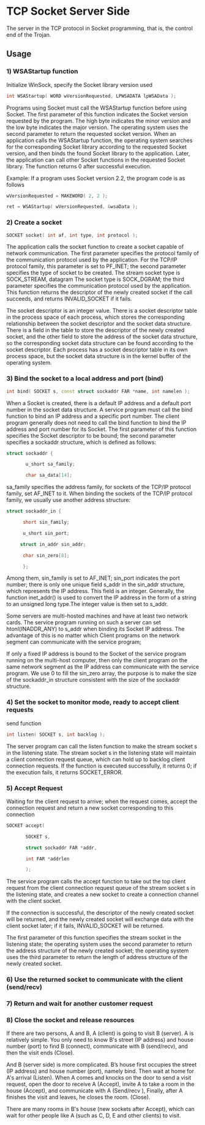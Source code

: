 # TCP Socket Server Side

The server in the TCP protocol in Socket programming, that is, the control end of the Trojan.

## Usage

### 1) WSAStartup function

Initialize WinSock, specify the Socket library version used

```c++
int WSAStartup( WORD wVersionRequested, LPWSADATA lpWSAData );
```

Programs using Socket must call the WSAStartup function before using Socket. The first parameter of this function indicates the Socket version requested by the program. The high byte indicates the minor version and the low byte indicates the major version. The operating system uses the second parameter to return the requested socket version. When an application calls the WSAStartup function, the operating system searches for the corresponding Socket library according to the requested Socket version, and then binds the found Socket library to the application. Later, the application can call other Socket functions in the requested Socket library. The function returns 0 after successful execution.

Example: If a program uses Socket version 2.2, the program code is as follows

```c++
wVersionRequested = MAKEWORD( 2, 2 );

ret = WSAStartup( wVersionRequested, &wsaData );
```

### 2) Create a socket
```c++
SOCKET socket( int af, int type, int protocol );
```
The application calls the socket function to create a socket capable of network communication. The first parameter specifies the protocol family of the communication protocol used by the application. For the TCP/IP protocol family, this parameter is set to PF_INET; the second parameter specifies the type of socket to be created. The stream socket type is SOCK_STREAM, datagram The socket type is SOCK_DGRAM; the third parameter specifies the communication protocol used by the application. This function returns the descriptor of the newly created socket if the call succeeds, and returns INVALID_SOCKET if it fails.

The socket descriptor is an integer value. There is a socket descriptor table in the process space of each process, which stores the corresponding relationship between the socket descriptor and the socket data structure. There is a field in the table to store the descriptor of the newly created socket, and the other field to store the address of the socket data structure, so the corresponding socket data structure can be found according to the socket descriptor. Each process has a socket descriptor table in its own process space, but the socket data structure is in the kernel buffer of the operating system.

### 3) Bind the socket to a local address and port (bind)
```c++
int bind( SOCKET s, const struct sockaddr FAR *name, int namelen );
```
When a Socket is created, there is a default IP address and a default port number in the socket data structure. A service program must call the bind function to bind an IP address and a specific port number. The client program generally does not need to call the bind function to bind the IP address and port number for its Socket. The first parameter of this function specifies the Socket descriptor to be bound; the second parameter specifies a sockaddr structure, which is defined as follows:

```c++
struct sockaddr {

       u_short sa_family;

       char sa_data[14];
```

sa_family specifies the address family, for sockets of the TCP/IP protocol family, set AF_INET to it. When binding the sockets of the TCP/IP protocol family, we usually use another address structure:

```c++
struct sockaddr_in {

      short sin_family;

      u_short sin_port;

     struct in_addr sin_addr;

      char sin_zero[8];

      };
```

Among them, sin_family is set to AF_INET; sin_port indicates the port number; there is only one unique field s_addr in the sin_addr structure, which represents the IP address. This field is an integer. Generally, the function inet_addr() is used to convert the IP address in the form of a string to an unsigned long type.The integer value is then set to s_addr.

Some servers are multi-hosted machines and have at least two network cards. The service program running on such a server can set htonl(INADDR_ANY) to s_addr when binding its Socket IP address. The advantage of this is no matter which Client programs on the network segment can communicate with the service program;

If only a fixed IP address is bound to the Socket of the service program running on the multi-host computer, then only the client program on the same network segment as the IP address can communicate with the service program. We use 0 to fill the sin_zero array, the purpose is to make the size of the sockaddr_in structure consistent with the size of the sockaddr structure.

### 4) Set the socket to monitor mode, ready to accept client requests

send function

```c++
int listen( SOCKET s, int backlog );
```
The server program can call the listen function to make the stream socket s in the listening state. The stream socket s in the listening state will maintain a client connection request queue, which can hold up to backlog client connection requests. If the function is executed successfully, it returns 0; if the execution fails, it returns SOCKET_ERROR.

### 5) Accept Request

Waiting for the client request to arrive; when the request comes, accept the connection request and return a new socket corresponding to this connection
```c++
SOCKET accept(

       SOCKET s,

       struct sockaddr FAR *addr,

       int FAR *addrlen

       );
```
The service program calls the accept function to take out the top client request from the client connection request queue of the stream socket s in the listening state, and creates a new socket to create a connection channel with the client socket.

If the connection is successful, the descriptor of the newly created socket will be returned, and the newly created socket will exchange data with the client socket later; if it fails, INVALID_SOCKET will be returned.

The first parameter of this function specifies the stream socket in the listening state; the operating system uses the second parameter to return the address structure of the newly created socket; the operating system uses the third parameter to return the length of address structure of the newly created socket.


### 6) Use the returned socket to communicate with the client (send/recv)

### 7) Return and wait for another customer request

### 8) Close the socket and release resources

If there are two persons, A and B, A (client) is going to visit B (server). A is relatively simple. You only need to know B's street (IP address) and house number (port) to find B (connect), communicate with B (send/recv), and then the visit ends (Close).

And B (server side) is more complicated. B’s house first occupies the street (IP address) and house number (port), namely bind. Then wait at home for A's arrival (Listen). When A comes and knocks on the door to send a visit request, open the door to receive A (Accept), invite A to take a room in the house (Accept), and communicate with A (Send/recv ), Finally, after A finishes the visit and leaves, he closes the room. (Close).

There are many rooms in B's house (new sockets after Accept), which can wait for other people like A (such as C, D, E and other clients) to visit.